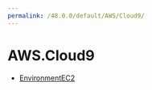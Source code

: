 ```yaml
---
permalink: /48.0.0/default/AWS/Cloud9/
---
```


# AWS.Cloud9



* [EnvironmentEC2](EnvironmentEC2.md)